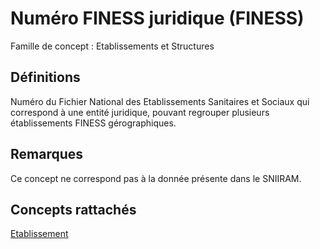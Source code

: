 # Numéro FINESS juridique (FINESS)
<!-- SPDX-License-Identifier: MPL-2.0 -->

Famille de concept : Etablissements et Structures

## Définitions

Numéro du Fichier National des Etablissements Sanitaires et Sociaux qui correspond à une entité juridique, pouvant regrouper plusieurs établissements FINESS gérographiques.

## Remarques

Ce concept ne correspond pas à la donnée présente dans le SNIIRAM.

## Concepts rattachés

[Etablissement](etablissement.md)

